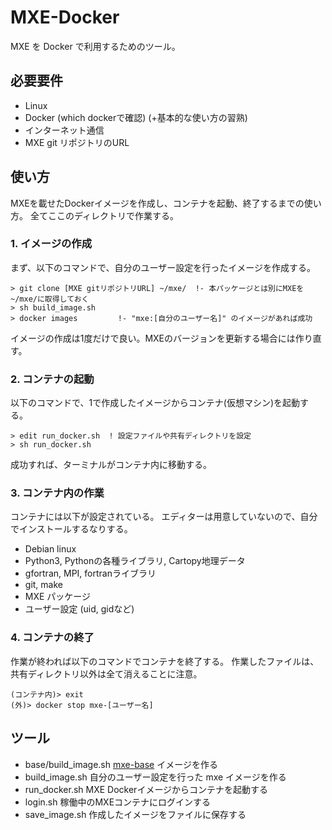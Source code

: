 MXE-Docker
========

MXE を Docker で利用するためのツール。


必要要件
--------

  * Linux
  * Docker (which dockerで確認) (+基本的な使い方の習熟)
  * インターネット通信
  * MXE git リポジトリのURL


使い方
--------

MXEを載せたDockerイメージを作成し、コンテナを起動、終了するまでの使い方。
全てここのディレクトリで作業する。


### 1. イメージの作成

まず、以下のコマンドで、自分のユーザー設定を行ったイメージを作成する。

```
> git clone [MXE gitリポジトリURL] ~/mxe/  !- 本パッケージとは別にMXEを~/mxe/に取得しておく
> sh build_image.sh
> docker images         !- "mxe:[自分のユーザー名]" のイメージがあれば成功
```

イメージの作成は1度だけで良い。MXEのバージョンを更新する場合には作り直す。


### 2. コンテナの起動

以下のコマンドで、1で作成したイメージからコンテナ(仮想マシン)を起動する。

```
> edit run_docker.sh  ! 設定ファイルや共有ディレクトリを設定
> sh run_docker.sh
```
成功すれば、ターミナルがコンテナ内に移動する。


### 3. コンテナ内の作業

コンテナには以下が設定されている。
エディターは用意していないので、自分でインストールするなりする。

  * Debian linux
  * Python3, Pythonの各種ライブラリ, Cartopy地理データ
  * gfortran, MPI, fortranライブラリ
  * git, make
  * MXE パッケージ
  * ユーザー設定 (uid, gidなど)


### 4. コンテナの終了

作業が終われば以下のコマンドでコンテナを終了する。
作業したファイルは、共有ディレクトリ以外は全て消えることに注意。

```
(コンテナ内)> exit
(外)> docker stop mxe-[ユーザー名]
```


ツール
--------

  * base/build_image.sh  [mxe-base](base/README.md) イメージを作る 
  * build_image.sh       自分のユーザー設定を行った mxe イメージを作る
  * run_docker.sh        MXE Dockerイメージからコンテナを起動する
  * login.sh             稼働中のMXEコンテナにログインする
  * save_image.sh        作成したイメージをファイルに保存する
